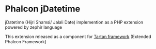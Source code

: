 # Phalcon jDatetime

jDatetime (Hijri Shamsi/ Jalali Date) implemention as a PHP extension powered by zephir language

This extension released as a component for [Tartan framework](https://github.com/tartanpro/tartan) (Extended Phalcon Framework)

